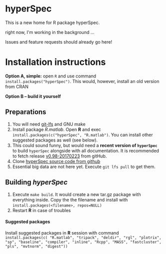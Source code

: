 # hyperSpec
This is a new home for R package hyperSpec.

right now, I'm working in the background ...

Issues and feature requests should already go here!


# Installation instructions

**Option A, simple:** open `R` and use command `install.packages("hyperSpec")`. This would, however, install
an old version from CRAN

**Option B – build it yourself**

## Preparations
1. You will need [git-lfs](https://packagecloud.io/github/git-lfs/install) and GNU make
1. Install package *R.matlab*. Open **R** and exec `install.packages(c("hyperSpec", "R.matlab")`. You can install other suggested packages as well (see below).
1. This could sound funny, but would need a **recent version of `hyperSpec`** to build `hyperSpec` alongside with all documentation. It is recommended to fetch release [v0.98-20170223](https://github.com/cbeleites/hyperSpec/releases/tag/v0.98-20170223) from gitHub.
1. Clone [hyperSpec source code from github](https://github.com/cbeleites/hyperSpec)
1. Essential big data are not here yet. Execute `git lfs pull` to get them.

## Building *hyperSpec*
1. Execute `make build`. It would create a new tar.gz package with everything inside. Copy the the filename and install with `install.packages(<filename>, repos=NULL)`
1. Restart **R** in case of troubles

#### Suggested packages
Install suggested packages in **R** session with command
`install.packages(c(
    "R.matlab",
    "tripack",
    "deldir",
    "rgl",
    "plotrix",
    "sp",
    "baseline",
    "compiler",
    "inline",
    "Rcpp",
    "MASS",
    "fastcluster",
    "pls",
    "mvtnorm",
    "digest"))`

